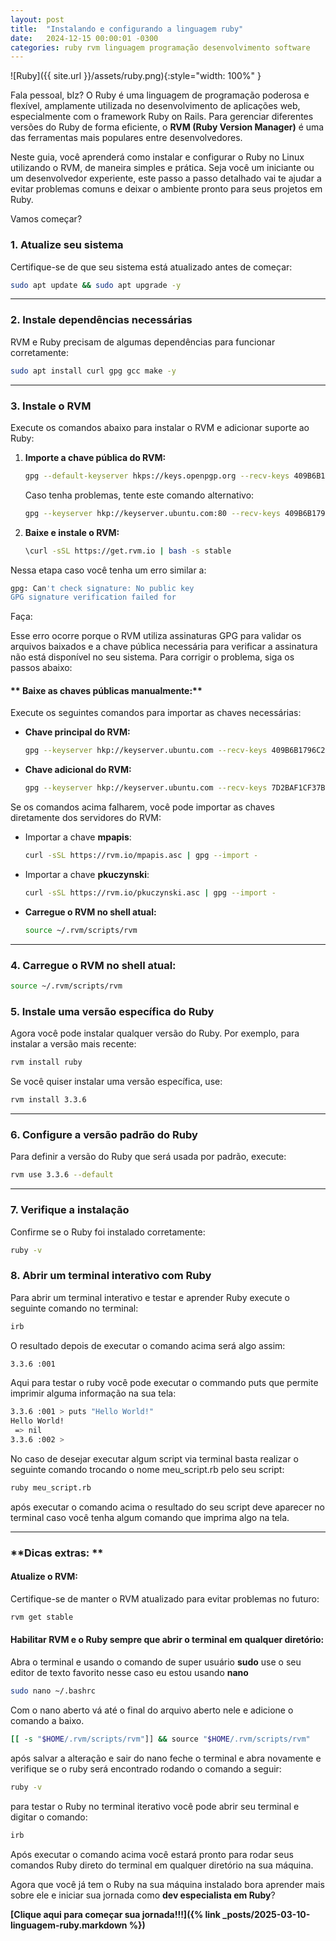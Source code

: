 ```yaml
---
layout: post
title:  "Instalando e configurando a linguagem ruby"
date:   2024-12-15 00:00:01 -0300
categories: ruby rvm linguagem programação desenvolvimento software
---
```


![Ruby]({{ site.url }}/assets/ruby.png){:style="width: 100%" }

Fala pessoal, blz? O Ruby é uma linguagem de programação poderosa e flexível, amplamente utilizada no desenvolvimento de aplicações web, especialmente com o framework Ruby on Rails. Para gerenciar diferentes versões do Ruby de forma eficiente, o **RVM (Ruby Version Manager)** é uma das ferramentas mais populares entre desenvolvedores.  

Neste guia, você aprenderá como instalar e configurar o Ruby no Linux utilizando o RVM, de maneira simples e prática. Seja você um iniciante ou um desenvolvedor experiente, este passo a passo detalhado vai te ajudar a evitar problemas comuns e deixar o ambiente pronto para seus projetos em Ruby.  

Vamos começar?  

### **1. Atualize seu sistema**
Certifique-se de que seu sistema está atualizado antes de começar:  
```bash
sudo apt update && sudo apt upgrade -y
```

---

### **2. Instale dependências necessárias**
RVM e Ruby precisam de algumas dependências para funcionar corretamente:  
```bash
sudo apt install curl gpg gcc make -y
```

---

### **3. Instale o RVM**
Execute os comandos abaixo para instalar o RVM e adicionar suporte ao Ruby:  

1. **Importe a chave pública do RVM:**  
   ```bash
   gpg --default-keyserver hkps://keys.openpgp.org --recv-keys 409B6B1796C275462A1703113804BB82D39DC0E3
   ```
   Caso tenha problemas, tente este comando alternativo:  
   ```bash
   gpg --keyserver hkp://keyserver.ubuntu.com:80 --recv-keys 409B6B1796C275462A1703113804BB82D39DC0E3
   ```

2. **Baixe e instale o RVM:**  
   ```bash
   \curl -sSL https://get.rvm.io | bash -s stable
   ```

Nessa etapa caso você tenha um erro similar a:

```bash
gpg: Can't check signature: No public key
GPG signature verification failed for 
```

Faça:

Esse erro ocorre porque o RVM utiliza assinaturas GPG para validar os arquivos baixados e a chave pública necessária para verificar a assinatura não está disponível no seu sistema. Para corrigir o problema, siga os passos abaixo:

#### ** Baixe as chaves públicas manualmente:**
Execute os seguintes comandos para importar as chaves necessárias:  

- **Chave principal do RVM:**
   ```bash
   gpg --keyserver hkp://keyserver.ubuntu.com --recv-keys 409B6B1796C275462A1703113804BB82D39DC0E3
   ```

- **Chave adicional do RVM:**
   ```bash
   gpg --keyserver hkp://keyserver.ubuntu.com --recv-keys 7D2BAF1CF37B13E2069D6956105BD0E739499BDB
   ```

Se os comandos acima falharem, você pode importar as chaves diretamente dos servidores do RVM:  

- Importar a chave **mpapis**:
  ```bash
  curl -sSL https://rvm.io/mpapis.asc | gpg --import -
  ```

- Importar a chave **pkuczynski**:
  ```bash
  curl -sSL https://rvm.io/pkuczynski.asc | gpg --import -
  ```

- **Carregue o RVM no shell atual:**  
   ```bash
   source ~/.rvm/scripts/rvm
   ```

---

### **4. Carregue o RVM no shell atual:**  
   ```bash
   source ~/.rvm/scripts/rvm
   ```

### **5. Instale uma versão específica do Ruby**
Agora você pode instalar qualquer versão do Ruby. Por exemplo, para instalar a versão mais recente:  
```bash
rvm install ruby
```

Se você quiser instalar uma versão específica, use:  
```bash
rvm install 3.3.6
```

---

### **6. Configure a versão padrão do Ruby**
Para definir a versão do Ruby que será usada por padrão, execute:  
```bash
rvm use 3.3.6 --default
```

---

### **7. Verifique a instalação**
Confirme se o Ruby foi instalado corretamente:  
```bash
ruby -v
```

### **8. Abrir um terminal interativo com Ruby**
Para abrir um terminal interativo e testar e aprender Ruby execute o seguinte comando no terminal:  
```bash
irb
```
O resultado depois de executar o comando acima será algo assim:

```bash
3.3.6 :001 
```

Aqui para testar o ruby você pode executar o commando puts que permite imprimir alguma informação na sua tela:
```bash
3.3.6 :001 > puts "Hello World!"
Hello World!
 => nil 
3.3.6 :002 > 
```

No caso de desejar executar algum script via terminal basta realizar o seguinte comando trocando o nome meu_script.rb pelo seu script:

```bash
ruby meu_script.rb
```
após executar o comando acima o resultado do seu script deve aparecer no terminal caso você tenha algum comando que imprima algo na tela.

---

### **Dicas extras: **

#### __Atualize o RVM:__
Certifique-se de manter o RVM atualizado para evitar problemas no futuro:  
```bash
rvm get stable
```

#### __Habilitar RVM e o Ruby sempre que abrir o terminal em qualquer diretório:__

Abra o terminal e usando o comando de super usuário __sudo__ use o seu editor de texto favorito nesse caso eu estou usando __nano__

```bash
sudo nano ~/.bashrc
```
Com o nano aberto vá até o final do arquivo aberto nele e adicione o comando a baixo.
```bash
[[ -s "$HOME/.rvm/scripts/rvm"]] && source "$HOME/.rvm/scripts/rvm"
```

após salvar a alteração e sair do nano feche o terminal e abra novamente e verifique se o ruby será encontrado rodando o comando a seguir:
```bash
ruby -v
```

para testar o Ruby no terminal iterativo você pode abrir seu terminal e digitar o comando:

```bash
irb
```
Após executar o comando acima você estará pronto para rodar seus comandos Ruby direto do terminal em qualquer diretório na sua máquina.

Agora que você já tem o Ruby na sua máquina instalado bora aprender mais sobre ele e iniciar sua jornada como **dev especialista em Ruby**?

**[Clique aqui para começar sua jornada!!!]({%  link _posts/2025-03-10-linguagem-ruby.markdown %})**